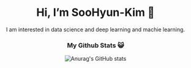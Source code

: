 <div align=center><h1>Hi, I’m SooHyun-Kim 👋</h1>
I am interested in data science and deep learning and machie learning.
  
  
  <h3>My Github Stats 😺</h3>
  
![Anurag's GitHub stats](https://github-readme-stats.vercel.app/api?username=kshiny&show_icons=true&theme=gruvbox)
</div>
